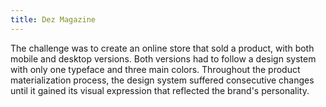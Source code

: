 ```yaml
---
title: Dez Magazine
---
```


The challenge was to create an online store that sold a product, with both mobile and desktop versions. 
Both versions had to follow a design system with only one typeface and three main colors. 
Throughout the product materialization process, the design system suffered consecutive changes until it gained its visual expression that reflected the brand's personality.